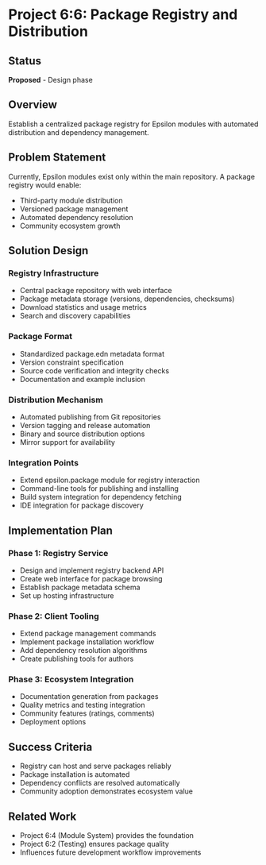 # Project 6:6: Package Registry and Distribution

## Status
**Proposed** - Design phase

## Overview
Establish a centralized package registry for Epsilon modules with automated distribution and dependency management.

## Problem Statement
Currently, Epsilon modules exist only within the main repository. A package registry would enable:
- Third-party module distribution
- Versioned package management
- Automated dependency resolution
- Community ecosystem growth

## Solution Design

### Registry Infrastructure
- Central package repository with web interface
- Package metadata storage (versions, dependencies, checksums)
- Download statistics and usage metrics
- Search and discovery capabilities

### Package Format
- Standardized package.edn metadata format
- Version constraint specification
- Source code verification and integrity checks
- Documentation and example inclusion

### Distribution Mechanism
- Automated publishing from Git repositories
- Version tagging and release automation
- Binary and source distribution options
- Mirror support for availability

### Integration Points
- Extend epsilon.package module for registry interaction
- Command-line tools for publishing and installing
- Build system integration for dependency fetching
- IDE integration for package discovery

## Implementation Plan

### Phase 1: Registry Service
- Design and implement registry backend API
- Create web interface for package browsing
- Establish package metadata schema
- Set up hosting infrastructure

### Phase 2: Client Tooling
- Extend package management commands
- Implement package installation workflow
- Add dependency resolution algorithms
- Create publishing tools for authors

### Phase 3: Ecosystem Integration
- Documentation generation from packages
- Quality metrics and testing integration
- Community features (ratings, comments)
- Deployment options

## Success Criteria
- Registry can host and serve packages reliably
- Package installation is automated
- Dependency conflicts are resolved automatically
- Community adoption demonstrates ecosystem value

## Related Work
- Project 6:4 (Module System) provides the foundation
- Project 6:2 (Testing) ensures package quality
- Influences future development workflow improvements
